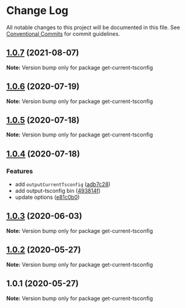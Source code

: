 # Change Log

All notable changes to this project will be documented in this file.
See [Conventional Commits](https://conventionalcommits.org) for commit guidelines.

## [1.0.7](https://github.com/bluelovers/ws-ts-tool/compare/get-current-tsconfig@1.0.6...get-current-tsconfig@1.0.7) (2021-08-07)

**Note:** Version bump only for package get-current-tsconfig





## [1.0.6](https://github.com/bluelovers/ws-ts-tool/compare/get-current-tsconfig@1.0.5...get-current-tsconfig@1.0.6) (2020-07-19)

**Note:** Version bump only for package get-current-tsconfig





## [1.0.5](https://github.com/bluelovers/ws-ts-tool/compare/get-current-tsconfig@1.0.4...get-current-tsconfig@1.0.5) (2020-07-18)

**Note:** Version bump only for package get-current-tsconfig





## [1.0.4](https://github.com/bluelovers/ws-ts-tool/compare/get-current-tsconfig@1.0.3...get-current-tsconfig@1.0.4) (2020-07-18)


### Features

* add `outputCurrentTsconfig` ([adb7c28](https://github.com/bluelovers/ws-ts-tool/commit/adb7c28e0bab68cffbce010ea1d76ab91dad91b4))
* add output-tsconfig bin ([493814f](https://github.com/bluelovers/ws-ts-tool/commit/493814ff2e6bbb9f3fe419b4430e3f2a212ec639))
* update options ([e81c0b0](https://github.com/bluelovers/ws-ts-tool/commit/e81c0b02200909a21971c1438e5d82e26bafdbe5))





## [1.0.3](https://github.com/bluelovers/ws-ts-tool/compare/get-current-tsconfig@1.0.2...get-current-tsconfig@1.0.3) (2020-06-03)

**Note:** Version bump only for package get-current-tsconfig





## [1.0.2](https://github.com/bluelovers/ws-ts-tool/compare/get-current-tsconfig@1.0.1...get-current-tsconfig@1.0.2) (2020-05-27)

**Note:** Version bump only for package get-current-tsconfig





## 1.0.1 (2020-05-27)

**Note:** Version bump only for package get-current-tsconfig
